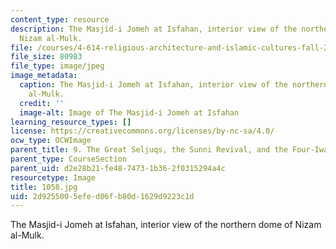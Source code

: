 ```yaml
---
content_type: resource
description: The Masjid-i Jomeh at Isfahan, interior view of the northern dome of
  Nizam al-Mulk.
file: /courses/4-614-religious-architecture-and-islamic-cultures-fall-2002/2d9255005efed06fb80d1629d9223c1d_1058.jpg
file_size: 80983
file_type: image/jpeg
image_metadata:
  caption: The Masjid-i Jomeh at Isfahan, interior view of the northern dome of Nizam
    al-Mulk.
  credit: ''
  image-alt: Image of The Masjid-i Jomeh at Isfahan
learning_resource_types: []
license: https://creativecommons.org/licenses/by-nc-sa/4.0/
ocw_type: OCWImage
parent_title: 9. The Great Seljuqs, the Sunni Revival, and the Four-Iwan Plan
parent_type: CourseSection
parent_uid: d2e28b21-fe48-7473-1b36-2f0315294a4c
resourcetype: Image
title: 1058.jpg
uid: 2d925500-5efe-d06f-b80d-1629d9223c1d
---
```

The Masjid-i Jomeh at Isfahan, interior view of the northern dome of Nizam al-Mulk.